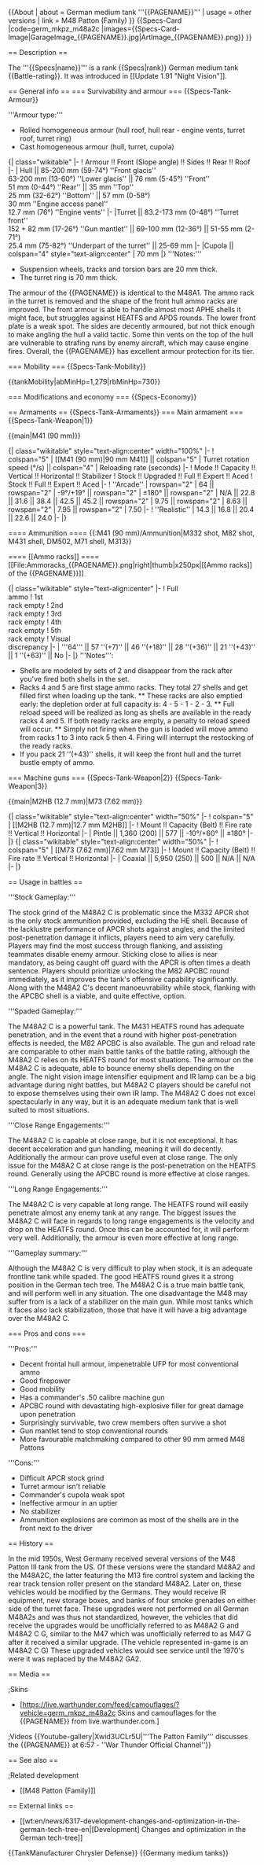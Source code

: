{{About
| about = German medium tank '''{{PAGENAME}}'''
| usage = other versions
| link = M48 Patton (Family)
}}
{{Specs-Card
|code=germ_mkpz_m48a2c
|images={{Specs-Card-Image|GarageImage_{{PAGENAME}}.jpg|ArtImage_{{PAGENAME}}.png}}
}}

== Description ==
<!-- ''In the description, the first part should be about the history of the creation and combat usage of the vehicle, as well as its key features. In the second part, tell the reader about the ground vehicle in the game. Insert a screenshot of the vehicle, so that if the novice player does not remember the vehicle by name, he will immediately understand what kind of vehicle the article is talking about.'' -->
The '''{{Specs|name}}''' is a rank {{Specs|rank}} German medium tank {{Battle-rating}}. It was introduced in [[Update 1.91 "Night Vision"]].

== General info ==
=== Survivability and armour ===
{{Specs-Tank-Armour}}
<!-- ''Describe armour protection. Note the most well protected and key weak areas. Appreciate the layout of modules as well as the number and location of crew members. Is the level of armour protection sufficient, is the placement of modules helpful for survival in combat? If necessary use a visual template to indicate the most secure and weak zones of the armour.'' -->

'''Armour type:'''

* Rolled homogeneous armour (hull roof, hull rear - engine vents, turret roof, turret ring)
* Cast homogeneous armour (hull, turret, cupola)

{| class="wikitable"
|-
! Armour !! Front (Slope angle) !! Sides !! Rear !! Roof
|-
| Hull || 85-200 mm (59-74°) ''Front glacis'' <br> 63-200 mm (13-60°) ''Lower glacis'' || 76 mm (5-45°) ''Front'' <br> 51 mm (0-44°) ''Rear'' || 35 mm ''Top'' <br> 25 mm (32-62°) ''Bottom'' || 57 mm (0-58°) <br> 30 mm ''Engine access panel'' <br> 12.7 mm (76°) ''Engine vents''
|-
|Turret || 83.2-173 mm (0-48°) ''Turret front'' <br> 152 + 82 mm (17-26°) ''Gun mantlet'' || 69-100 mm (12-36°) || 51-55 mm (2-71°) <br> 25.4 mm (75-82°) ''Underpart of the turret'' || 25-69 mm
|-
|Cupola || colspan="4" style="text-align:center" | 70 mm
|}
'''Notes:'''

* Suspension wheels, tracks and torsion bars are 20 mm thick.
* The turret ring is 70 mm thick.

The armour of the {{PAGENAME}} is identical to the M48A1. The ammo rack in the turret is removed and the shape of the front hull ammo racks are improved. The front armour is able to handle almost most APHE shells it might face, but struggles against HEATFS and APDS rounds. The lower front plate is a weak spot. The sides are decently armoured, but not thick enough to make angling the hull a valid tactic. Some thin vents on the top of the hull are vulnerable to strafing runs by enemy aircraft, which may cause engine fires. Overall, the {{PAGENAME}} has excellent armour protection for its tier.

=== Mobility ===
{{Specs-Tank-Mobility}}
<!-- ''Write about the mobility of the ground vehicle. Estimate the specific power and manoeuvrability, as well as the maximum speed forwards and backwards.'' -->

{{tankMobility|abMinHp=1,279|rbMinHp=730}}

=== Modifications and economy ===
{{Specs-Economy}}

== Armaments ==
{{Specs-Tank-Armaments}}
=== Main armament ===
{{Specs-Tank-Weapon|1}}
<!-- ''Give the reader information about the characteristics of the main gun. Assess its effectiveness in a battle based on the reloading speed, ballistics and the power of shells. Do not forget about the flexibility of the fire, that is how quickly the cannon can be aimed at the target, open fire on it and aim at another enemy. Add a link to the main article on the gun: <code><nowiki>{{main|Name of the weapon}}</nowiki></code>. Describe in general terms the ammunition available for the main gun. Give advice on how to use them and how to fill the ammunition storage.'' -->
{{main|M41 (90 mm)}}

{| class="wikitable" style="text-align:center" width="100%"
|-
! colspan="5" | [[M41 (90 mm)|90 mm M41]] || colspan="5" | Turret rotation speed (°/s) || colspan="4" | Reloading rate (seconds)
|-
! Mode !! Capacity !! Vertical !! Horizontal !! Stabilizer
! Stock !! Upgraded !! Full !! Expert !! Aced
! Stock !! Full !! Expert !! Aced
|-
! ''Arcade''
| rowspan="2" | 64 || rowspan="2" | -9°/+19° || rowspan="2" | ±180° || rowspan="2" | N/A || 22.8 || 31.6 || 38.4 || 42.5 || 45.2 || rowspan="2" | 9.75 || rowspan="2" | 8.63 || rowspan="2" | 7.95 || rowspan="2" | 7.50
|-
! ''Realistic''
| 14.3 || 16.8 || 20.4 || 22.6 || 24.0
|-
|}

==== Ammunition ====
{{:M41 (90 mm)/Ammunition|M332 shot, M82 shot, M431 shell, DM502, M71 shell, M313}}

==== [[Ammo racks]] ====
[[File:Ammoracks_{{PAGENAME}}.png|right|thumb|x250px|[[Ammo racks]] of the {{PAGENAME}}]]
<!-- '''Last updated: 2.15.1.55''' -->
{| class="wikitable" style="text-align:center"
|-
! Full<br>ammo
! 1st<br>rack empty
! 2nd<br>rack empty
! 3rd<br>rack empty
! 4th<br>rack empty
! 5th<br>rack empty
! Visual<br>discrepancy
|-
| '''64''' || 57&nbsp;''(+7)'' || 46&nbsp;''(+18)'' || 28&nbsp;''(+36)'' || 21&nbsp;''(+43)'' || 1&nbsp;''(+63)'' || No
|-
|}
'''Notes''':

* Shells are modeled by sets of 2 and disappear from the rack after you've fired both shells in the set.
* Racks 4 and 5 are first stage ammo racks. They total 27 shells and get filled first when loading up the tank.
** These racks are also emptied early: the depletion order at full capacity is: 4 - 5 - 1 - 2 - 3.
** Full reload speed will be realized as long as shells are available in the ready racks 4 and 5. If both ready racks are empty, a penalty to reload speed will occur.
** Simply not firing when the gun is loaded will move ammo from racks 1 to 3 into rack 5 then 4. Firing will interrupt the restocking of the ready racks.
* If you pack 21&nbsp;''(+43)'' shells, it will keep the front hull and the turret bustle empty of ammo.

=== Machine guns ===
{{Specs-Tank-Weapon|2}}
{{Specs-Tank-Weapon|3}}
<!-- ''Offensive and anti-aircraft machine guns not only allow you to fight some aircraft but also are effective against lightly armoured vehicles. Evaluate machine guns and give recommendations on its use.'' -->
{{main|M2HB (12.7 mm)|M73 (7.62 mm)}}

{| class="wikitable" style="text-align:center" width="50%"
|-
! colspan="5" | [[M2HB (12.7 mm)|12.7 mm M2HB]]
|-
! Mount !! Capacity (Belt) !! Fire rate !! Vertical !! Horizontal
|-
| Pintle || 1,360 (200) || 577 || -10°/+60° || ±180°
|-
|}
{| class="wikitable" style="text-align:center" width="50%"
|-
! colspan="5" | [[M73 (7.62 mm)|7.62 mm M73]]
|-
! Mount !! Capacity (Belt) !! Fire rate !! Vertical !! Horizontal
|-
| Coaxial || 5,950 (250) || 500 || N/A || N/A
|-
|}

== Usage in battles ==
<!-- ''Describe the tactics of playing in the vehicle, the features of using vehicles in the team and advice on tactics. Refrain from creating a "guide" - do not impose a single point of view but instead give the reader food for thought. Describe the most dangerous enemies and give recommendations on fighting them. If necessary, note the specifics of the game in different modes (AB, RB, SB).'' -->
'''Stock Gameplay:'''

The stock grind of the M48A2 C is problematic since the M332 APCR shot is the only stock ammunition provided, excluding the HE shell. Because of the lacklustre performance of APCR shots against angles, and the limited post-penetration damage it inflicts, players need to aim very carefully. Players may find the most success through flanking, and assisting teammates disable enemy armour. Sticking close to allies is near mandatory, as being caught off guard with the APCR is often times a death sentence. Players should prioritize unlocking the M82 APCBC round immediately, as it improves the tank's offensive capability significantly. Along with the M48A2 C's decent manoeuvrability while stock, flanking with the APCBC shell is a viable, and quite effective, option.

'''Spaded Gameplay:'''

The M48A2 C is a powerful tank. The M431 HEATFS round has adequate penetration, and in the event that a round with higher post-penetration effects is needed, the M82 APCBC is also available. The gun and reload rate are comparable to other main battle tanks of the battle rating, although the M48A2 C relies on its HEATFS round for most situations. The armour on the M48A2 C is adequate, able to bounce enemy shells depending on the angle. The night vision image intensifier equipment and IR lamp can be a big advantage during night battles, but M48A2 C players should be careful not to expose themselves using their own IR lamp. The M48A2 C does not excel spectacularly in any way, but it is an adequate medium tank that is well suited to most situations.

'''Close Range Engagements:'''

The M48A2 C is capable at close range, but it is not exceptional. It has decent acceleration and gun handling, meaning it will do decently. Additionally the armour can prove useful even at close range. The only issue for the M48A2 C at close range is the post-penetration on the HEATFS round. Generally using the APCBC round is more effective at close ranges.

'''Long Range Engagements:'''

The M48A2 C is very capable at long range. The HEATFS round will easily penetrate almost any enemy tank at any range. The biggest issues the M48A2 C will face in regards to long range engagements is the velocity and drop on the HEATFS round. Once this can be accounted for, it will perform very well. Additionally, the armour is even more effective at long range.

'''Gameplay summary:'''

Although the M48A2 C is very difficult to play when stock, it is an adequate frontline tank while spaded. The good HEATFS round gives it a strong position in the German tech tree. The M48A2 C is a true main battle tank, and will perform well in any situation. The one disadvantage the M48 may suffer from is a lack of a stabilizer on the main gun. While most tanks which it faces also lack stabilization, those that have it will have a big advantage over the M48A2 C.

=== Pros and cons ===
<!-- ''Summarise and briefly evaluate the vehicle in terms of its characteristics and combat effectiveness. Mark its pros and cons in a bulleted list. Try not to use more than 6 points for each of the characteristics. Avoid using categorical definitions such as "bad", "good" and the like - use substitutions with softer forms such as "inadequate" and "effective".'' -->

'''Pros:'''

* Decent frontal hull armour, impenetrable UFP for most conventional ammo
* Good firepower
* Good mobility
* Has a commander's .50 calibre machine gun
* APCBC round with devastating high-explosive filler for great damage upon penetration
* Surprisingly survivable, two crew members often survive a shot
* Gun mantlet tend to stop conventional rounds
* More favourable matchmaking compared to other 90 mm armed M48 Pattons

'''Cons:'''

* Difficult APCR stock grind
* Turret armour isn't reliable
* Commander's cupola weak spot
* Ineffective armour in an uptier
* No stabilizer
* Ammunition explosions are common as most of the shells are in the front next to the driver

== History ==
<!-- ''Describe the history of the creation and combat usage of the vehicle in more detail than in the introduction. If the historical reference turns out to be too long, take it to a separate article, taking a link to the article about the vehicle and adding a block "/History" (example: <nowiki>https://wiki.warthunder.com/(Vehicle-name)/History</nowiki>) and add a link to it here using the <code>main</code> template. Be sure to reference text and sources by using <code><nowiki><ref></ref></nowiki></code>, as well as adding them at the end of the article with <code><nowiki><references /></nowiki></code>. This section may also include the vehicle's dev blog entry (if applicable) and the in-game encyclopedia description (under <code><nowiki>=== In-game description ===</nowiki></code>, also if applicable).'' -->

In the mid 1950s, West Germany received several versions of the M48 Patton III tank from the US. Of these versions were the standard M48A2 and the M48A2C, the latter featuring the M13 fire control system and lacking the rear track tension roller present on the standard M48A2. Later on, these vehicles would be modified by the Germans. They would receive IR equipment, new storage boxes, and banks of four smoke grenades on either side of the turret face. These upgrades were not performed on all German M48A2s and was thus not standardized, however, the vehicles that did receive the upgrades would be unofficially referred to as M48A2 G and M48A2 C G, similar to the M47 which was unofficially referred to as M47 G after it received a similar upgrade. (The vehicle represented in-game is an M48A2 C G) These upgraded vehicles would see service until the 1970's were it was replaced by the M48A2 GA2.

== Media ==
<!-- ''Excellent additions to the article would be video guides, screenshots from the game, and photos.'' -->

;Skins

* [https://live.warthunder.com/feed/camouflages/?vehicle=germ_mkpz_m48a2c Skins and camouflages for the {{PAGENAME}} from live.warthunder.com.]

;Videos
{{Youtube-gallery|Xwid3UCLr5U|'''The Patton Family''' discusses the {{PAGENAME}} at 6:57 - ''War Thunder Official Channel''}}

== See also ==
<!-- ''Links to the articles on the War Thunder Wiki that you think will be useful for the reader, for example:''
* ''reference to the series of the vehicles;''
* ''links to approximate analogues of other nations and research trees.'' -->

;Related development

* [[M48 Patton (Family)]]

== External links ==
<!-- ''Paste links to sources and external resources, such as:''
* ''topic on the official game forum;''
* ''other literature.'' -->

* [[wt:en/news/6317-development-changes-and-optimization-in-the-german-tech-tree-en|[Development] Changes and optimization in the German tech-tree]]

{{TankManufacturer Chrysler Defense}}
{{Germany medium tanks}}